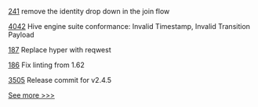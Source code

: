 
[241](https://github.com/hyperledger-labs/fabric-operations-console/pull/241) remove the identity drop down in the join flow

[4042](https://github.com/hyperledger/besu/pull/4042) Hive engine suite conformance: Invalid Timestamp, Invalid Transition Payload

[187](https://github.com/hyperledger/sawtooth-sabre/pull/187) Replace hyper with reqwest

[186](https://github.com/hyperledger/sawtooth-sabre/pull/186) Fix linting from 1.62

[3505](https://github.com/hyperledger/fabric/pull/3505) Release commit for v2.4.5


[See more >>>](https://start-here.hyperledger.org/pull-requests)

